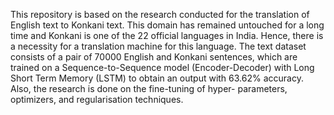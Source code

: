 This repository is based on the research conducted for the translation of English text to Konkani text. This domain has remained untouched for a long time and Konkani is one of the 22 official languages in India. Hence, there is a necessity for a translation machine for this language. The text dataset consists of a pair of 70000 English and Konkani sentences, which are trained on a Sequence-to-Sequence model (Encoder-Decoder) with Long Short Term Memory (LSTM) to obtain an output with 63.62% accuracy. Also, the research is done on the fine-tuning of hyper- parameters, optimizers, and regularisation techniques.


